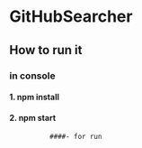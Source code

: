 # GitHubSearcher

## How to run it

### in console
#### 1. npm install
#### 2. npm start
              ####- for run
